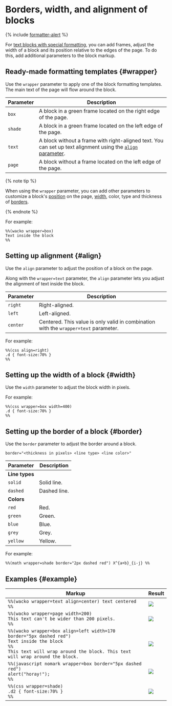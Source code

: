 # Borders, width, and alignment of blocks

{% include [formatter-alert](../../_includes/wiki/formatter-alert.md) %}

For [text blocks with special formatting](../formatter.md), you can add frames, adjust the width of a block and its position relative to the edges of the page. To do this, add additional parameters to the block markup.

## Ready-made formatting templates {#wrapper}

Use the `wrapper` parameter to apply one of the block formatting templates. The main text of the page will flow around the block.

| Parameter | Description |
---|---
| `box` | A block in a green frame located on the right edge of the page. |
| `shade` | A block in a green frame located on the left edge of the page. |
| `text` | A block without a frame with right-aligned text. You can set up text alignment using the [`align` parameter](#align). |
| `page` | A block without a frame located on the left edge of the page. |

{% note tip %}

When using the `wrapper` parameter, you can add other parameters to customize a block's [position](#align) on the page, [width](#width), color, type and thickness of [borders](#border).

{% endnote %}

For example:

```
%%(wacko wrapper=box)
Text inside the block
%%
```


## Setting up alignment {#align}

Use the `align` parameter to adjust the position of a block on the page.

Along with the `wrapper=text` parameter, the `align` parameter lets you adjust the alignment of text inside the block.

| Parameter | Description |
---|---
| `right` | Right-aligned. |
| `left` | Left-aligned. |
| `center` | Centered. This value is only valid in combination with the `wrapper=text` parameter. |

For example:

```
%%(css align=right)
.d { font-size:70% }
%%
```

## Setting up the width of a block {#width}

Use the `width` parameter to adjust the block width in pixels.

For example:

```
%%(css wrapper=box width=400)
.d { font-size:70% }
%%
```


## Setting up the border of a block {#border}

Use the `border` parameter to adjust the border around a block.

```
border="<thickness in pixels> <line type> <line color>"
```
| Parameter | Description |
---|---
| **Line types** |
| `solid` | Solid line. |
| `dashed` | Dashed line. |
| **Colors** |
| `red` | Red. |
| `green` | Green. |
| `blue` | Blue. |
| `grey` | Grey. |
| `yellow` | Yellow. |

For example:

```
%%(math wrapper=shade border="2px dashed red") X^{a+b}_{i-j} %%
```

## Examples {#example}

| Markup | Result |
--- | --- 
| ```%%(wacko wrapper=text align=center) text centered %%``` | ![](../../_assets/wiki/formatter-wrapper-text-result.png) |
| ```%%(wacko wrapper=page width=200)```<br/>```This text can't be wider than 200 pixels.```<br/>```%%``` | ![](../../_assets/wiki/formatter-wrapper-page-result.png) |
| ```%%(wacko wrapper=box align=left width=170 border="5px dashed red")```<br/>```Text inside the block```<br/>```%%```<br/>```This text will wrap around the block. This text will wrap around the block.``` | ![](../../_assets/wiki/wrapper_box.png) |
| ```%%(javascript nomark wrapper=box border="5px dashed red")```<br/>```alert("horay!");```<br/>```%%``` | ![](../../_assets/wiki/formatter-wrapper-box-red-result.png) |
| ```%%(css wrapper=shade)```<br/>```.d2 { font-size:70% }```<br/>```%%``` | ![](../../_assets/wiki/formatter-wrapper-shade-result.png) |